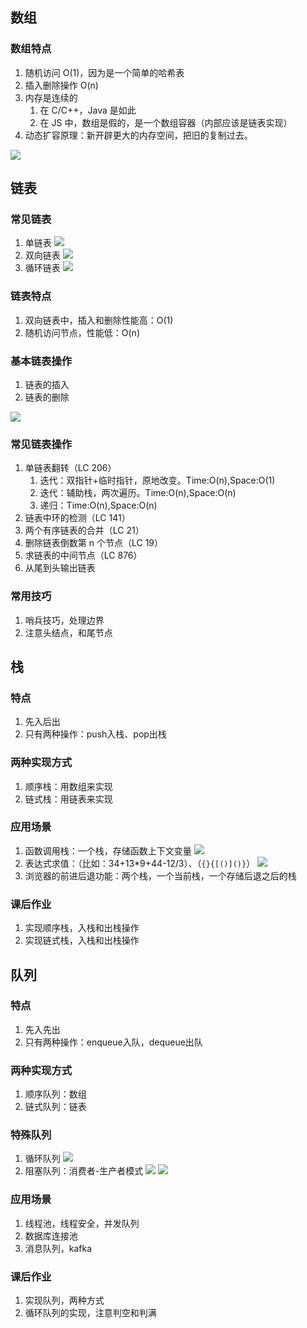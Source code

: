## 数组

### 数组特点
1. 随机访问 O(1)，因为是一个简单的哈希表
2. 插入删除操作 O(n)
3. 内存是连续的
    1. 在 C/C++，Java 是如此
    2. 在 JS 中，数组是假的，是一个数组容器（内部应该是链表实现）
4. 动态扩容原理：新开辟更大的内存空间，把旧的复制过去。

![](https://static001.geekbang.org/resource/image/98/c4/98df8e702b14096e7ee4a5141260cdc4.jpg)

## 链表

### 常见链表
1. 单链表
    ![](https://static001.geekbang.org/resource/image/b9/eb/b93e7ade9bb927baad1348d9a806ddeb.jpg)
2. 双向链表
    ![](https://static001.geekbang.org/resource/image/cb/0b/cbc8ab20276e2f9312030c313a9ef70b.jpg)
3. 循环链表
    ![](https://static001.geekbang.org/resource/image/86/55/86cb7dc331ea958b0a108b911f38d155.jpg)

### 链表特点
1. 双向链表中，插入和删除性能高：O(1)
2. 随机访问节点，性能低：O(n)

### 基本链表操作
1. 链表的插入
2. 链表的删除

![](https://static001.geekbang.org/resource/image/45/17/452e943788bdeea462d364389bd08a17.jpg)

### 常见链表操作
1. 单链表翻转（LC 206）
    1. 迭代：双指针+临时指针，原地改变。Time:O(n),Space:O(1)
    2. 迭代：辅助栈，两次遍历。Time:O(n),Space:O(n)
    2. 递归：Time:O(n),Space:O(n)
2. 链表中环的检测（LC 141）
3. 两个有序链表的合并（LC 21）
4. 删除链表倒数第 n 个节点（LC 19）
5. 求链表的中间节点（LC 876）
6. 从尾到头输出链表

### 常用技巧
1. 哨兵技巧，处理边界
2. 注意头结点，和尾节点

## 栈

### 特点
1. 先入后出
2. 只有两种操作：push入栈、pop出栈

### 两种实现方式
1. 顺序栈：用数组来实现
2. 链式栈：用链表来实现

### 应用场景
1. 函数调用栈：一个栈，存储函数上下文变量
    ![](https://static001.geekbang.org/resource/image/17/1c/17b6c6711e8d60b61d65fb0df5559a1c.jpg)
2. 表达式求值：（比如：34+13*9+44-12/3）、（`{}{[()]()}`）
    ![](https://static001.geekbang.org/resource/image/bc/00/bc77c8d33375750f1700eb7778551600.jpg)
3. 浏览器的前进后退功能：两个栈，一个当前栈，一个存储后退之后的栈

### 课后作业
1. 实现顺序栈，入栈和出栈操作
2. 实现链式栈，入栈和出栈操作

## 队列

### 特点
1. 先入先出
2. 只有两种操作：enqueue入队，dequeue出队

### 两种实现方式
1. 顺序队列：数组
2. 链式队列：链表

### 特殊队列
1. 循环队列
    ![](https://static001.geekbang.org/resource/image/3d/ec/3d81a44f8c42b3ceee55605f9aeedcec.jpg)
2. 阻塞队列：消费者-生产者模式
    ![](https://static001.geekbang.org/resource/image/5e/eb/5ef3326181907dea0964f612890185eb.jpg)
    ![](https://static001.geekbang.org/resource/image/9f/67/9f539cc0f1edc20e7fa6559193898067.jpg)

### 应用场景
1. 线程池，线程安全，并发队列
2. 数据库连接池
3. 消息队列，kafka

### 课后作业
1. 实现队列，两种方式
2. 循环队列的实现，注意判空和判满